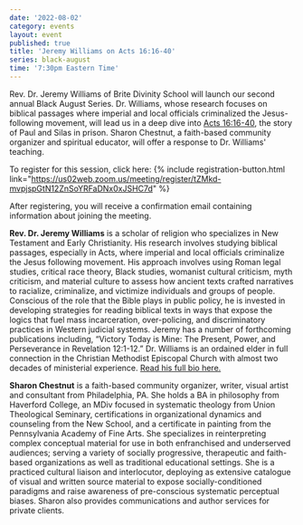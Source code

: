 ```yaml
---
date: '2022-08-02'
category: events
layout: event
published: true
title: 'Jeremy Williams on Acts 16:16-40'
series: black-august
time: '7:30pm Eastern Time'
---
```

Rev. Dr. Jeremy Williams of Brite Divinity School will launch our second annual Black August Series. Dr. Williams, whose research focuses on biblical passages where imperial and local officials criminalized the Jesus-following movement, will lead us in a deep dive into [Acts 16:16-40](https://bible.oremus.org/?ql=524042065), the story of Paul and Silas in prison. Sharon Chestnut, a faith-based community organizer and spiritual educator, will offer a response to Dr. Williams' teaching.

To register for this session, click here: {% include registration-button.html link="https://us02web.zoom.us/meeting/register/tZMkd-mvpjspGtN12ZnSoYRFaDNx0xJSHC7d" %}

After registering, you will receive a confirmation email containing information about joining the meeting.

**Rev. Dr. Jeremy Williams** is a scholar of religion who specializes in New Testament and Early Christianity. His research involves studying biblical passages, especially in Acts, where imperial and local officials criminalize the Jesus following movement. His approach involves using Roman legal studies, critical race theory, Black studies, womanist cultural criticism, myth criticism, and material culture to assess how ancient texts crafted narratives to racialize, criminalize, and victimize individuals and groups of people. Conscious of the role that the Bible plays in public policy, he is invested in developing strategies for reading biblical texts in ways that expose the logics that fuel mass incarceration, over-policing, and discriminatory practices in Western judicial systems. Jeremy has a number of forthcoming publications including, “Victory Today is Mine: The Present, Power, and Perseverance in Revelation 12:1-12.” Dr. Williams is an ordained elder in full connection in the Christian Methodist Episcopal Church with almost two decades of ministerial experience. [Read his full bio here.](https://jeremylwilliams.com/who-is-jeremy%3F)

**Sharon Chestnut** is a faith-based community organizer, writer, visual artist and consultant from Philadelphia, PA. She holds a BA in philosophy from Haverford College, an MDiv focused in systematic theology from Union Theological Seminary, certifications in organizational dynamics and counseling from the New School, and a certificate in painting from the Pennsylvania  Academy of Fine Arts. She specializes in reinterpreting complex conceptual material for use in both enfranchised and underserved audiences; serving a variety of socially progressive, therapeutic and faith-based  organizations as well as traditional educational settings. She is a practiced cultural liaison and interlocutor, deploying as extensive catalogue of visual and written source material to expose socially-conditioned paradigms and raise awareness of pre-conscious systematic perceptual biases. Sharon also provides communications and author services for private clients.
